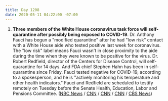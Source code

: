 ```yaml
---
title: Day 1208
date: 2020-05-11 04:22:00 -07:00
---
```


1. **Three members of the White House coronavirus task force will self-quarantine after possibly being exposed to COVID-19**. Dr. Anthony Fauci has begun a "modified quarantine" after he had "low risk" contact with a White House aide who tested positive last week for coronavirus. The "low risk" label means Fauci wasn't in close proximity to the aide during the time when they were known to be positive for the virus. Dr. Robert Redfield, director of the Centers for Disease Control, will self-quarantine for 14 days. And FDA chief Stephen Hahn has been in self-quarantine since Friday. Fauci tested negative for COVID-19, according to a spokesperson, and he is "actively monitoring his temperature and other health indicators." Fauci and Redfield are scheduled to testify remotely on Tuesday before the Senate Health, Education, Labor and Pensions Committee. ([NBC News](https://www.nbcnews.com/news/us-news/cdc-director-self-quarantine-after-exposure-white-house-aide-covid-n1203851) / [CNN](https://www.cnn.com/2020/05/09/politics/fda-chief-stephen-hahn-coronavirus-self-quarantine/index.html) / [CNN](https://www.cnn.com/2020/05/09/politics/robert-redfield-cdc-director-self-quarantine/index.html) / [CNN](https://www.cnn.com/2020/05/09/politics/fauci-modified-quarantine-coronavirus/index.html) / [CBS News](https://www.cbsnews.com/news/dr-anthony-fauci-senate-testimony-coronavirus-response/))